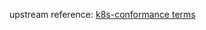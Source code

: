 upstream reference: [k8s-conformance terms](https://github.com/cncf/k8s-conformance/blob/master/terms-conditions/Certified_Kubernetes_Terms.md)
